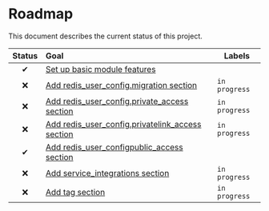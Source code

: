 # Roadmap

This document describes the current status of this project.


| Status | Goal | Labels | 
| :---: | :--- | --- | 
| ✔ | [Set up basic module features]() |  | 
| ❌ | [Add redis_user_config.migration section]() |`in progress`|
| ❌ | [Add redis_user_config.private_access section]() |`in progress`|
| ❌ | [Add redis_user_config.privatelink_access section]() |`in progress`|
| ✔ | [Add redis_user_configpublic_access section]() ||
| ❌ | [Add service_integrations section]() |`in progress`|
| ❌ | [Add tag section]() |`in progress`|

